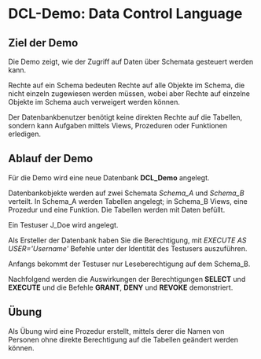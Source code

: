 # DCL-Demo: Data Control Language

## Ziel der Demo

Die Demo zeigt, wie der Zugriff auf Daten über Schemata gesteuert werden kann.

Rechte auf ein Schema bedeuten Rechte auf alle Objekte im Schema, die nicht einzeln zugewiesen werden müssen, wobei aber Rechte auf einzelne Objekte im Schema auch verweigert werden können.

Der Datenbankbenutzer benötigt keine direkten Rechte auf die Tabellen, sondern kann Aufgaben mittels Views, Prozeduren oder Funktionen erledigen.

## Ablauf der Demo

Für die Demo wird eine neue Datenbank **DCL_Demo** angelegt.

Datenbankobjekte werden auf zwei Schemata *Schema_A* und *Schema_B* verteilt. In Schema_A werden Tabellen angelegt; in Schema_B Views, eine Prozedur und eine Funktion. Die Tabellen werden mit Daten befüllt.

Ein Testuser J_Doe wird angelegt.

Als Ersteller der Datenbank haben Sie die Berechtigung, mit *EXECUTE AS USER='Username'* Befehle unter der Identität des Testusers auszuführen.

Anfangs bekommt der Testuser nur Leseberechtigung auf dem Schema_B.

Nachfolgend werden die Auswirkungen der Berechtigungen **SELECT** und **EXECUTE** und die Befehle **GRANT**, **DENY** und **REVOKE** demonstriert.

## Übung

Als Übung wird eine Prozedur erstellt, mittels derer die Namen von Personen ohne direkte Berechtigung auf die Tabellen geändert werden können.
